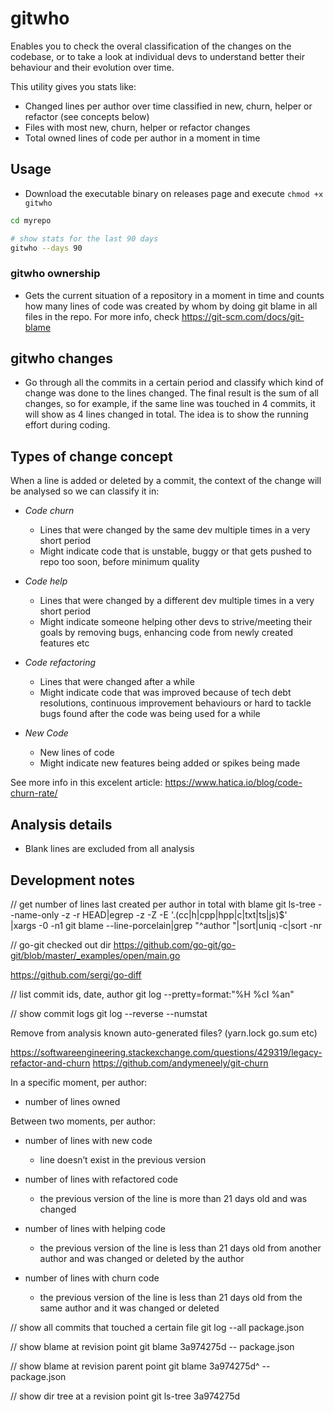 # gitwho

Enables you to check the overal classification of the changes on the codebase, or to take a look at individual devs to understand better their behaviour and their evolution over time.

This utility gives you stats like:
  - Changed lines per author over time classified in new, churn, helper or refactor (see concepts below)
  - Files with most new, churn, helper or refactor changes
  - Total owned lines of code per author in a moment in time

## Usage

* Download the executable binary on releases page and execute `chmod +x gitwho`

```sh
cd myrepo

# show stats for the last 90 days
gitwho --days 90

```

### gitwho ownership

* Gets the current situation of a repository in a moment in time and counts how many lines of code was created by whom by doing git blame in all files in the repo. For more info, check https://git-scm.com/docs/git-blame


## gitwho changes

* Go through all the commits in a certain period and classify which kind of change was done to the lines changed. The final result is the sum of all changes, so for example, if the same line was touched in 4 commits, it will show as 4 lines changed in total. The idea is to show the running effort during coding.

## Types of change concept

When a line is added or deleted by a commit, the context of the change will be analysed so we can classify it in:

- *Code churn*
  - Lines that were changed by the same dev multiple times in a very short period
  - Might indicate code that is unstable, buggy or that gets pushed to repo too soon, before minimum quality

- *Code help*
  - Lines that were changed by a different dev multiple times in a very short period
  - Might indicate someone helping other devs to strive/meeting their goals by removing bugs, enhancing code from newly created features etc

- *Code refactoring*
  - Lines that were changed after a while
  - Might indicate code that was improved because of tech debt resolutions, continuous improvement behaviours or hard to tackle bugs found after the code was being used for a while

- *New Code*
  - New lines of code
  - Might indicate new features being added or spikes being made

See more info in this excelent article: https://www.hatica.io/blog/code-churn-rate/

## Analysis details

- Blank lines are excluded from all analysis

## Development notes

// get number of lines last created per author in total with blame
git ls-tree --name-only -z -r HEAD|egrep -z -Z -E '\.(cc|h|cpp|hpp|c|txt|ts|js)$' \
  |xargs -0 -n1 git blame --line-porcelain|grep "^author "|sort|uniq -c|sort -nr


// go-git checked out dir
https://github.com/go-git/go-git/blob/master/_examples/open/main.go

https://github.com/sergi/go-diff

// list commit ids, date, author
git log --pretty=format:"%H %cI %an"

// show commit logs
git log --reverse --numstat



Remove from analysis known auto-generated files? (yarn.lock go.sum etc)


https://softwareengineering.stackexchange.com/questions/429319/legacy-refactor-and-churn
https://github.com/andymeneely/git-churn



In a specific moment, per author:
  - number of lines owned

Between two moments, per author:

  - number of lines with new code
     - line doesn’t exist in the previous version

  - number of lines with refactored code
     - the previous version of the line is more than 21 days old and was changed

  - number of lines with helping code
     - the previous version of the line is less than 21 days old from another author and was changed or deleted by the author

  - number of lines with churn code
     - the previous version of the line is less than 21 days old from the same author and it was changed or deleted


// show all commits that touched a certain file
git log --all package.json

// show blame at revision point
git blame 3a974275d -- package.json

// show blame at revision parent point
git blame 3a974275d^ -- package.json

// show dir tree at a revision point
git ls-tree 3a974275d

